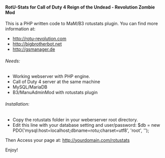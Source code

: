 #### RotU-Stats for Call of Duty 4 Reign of the Undead - Revolution Zombie Mod

This is a PHP written code to MaM/B3 rotustats plugin.
You can find more information at:
* http://rotu-revolution.com
* http://bigbrotherbot.net
* http://gsmanager.de

###### Needs:
* Working webserver with PHP engine.
* Call of Duty 4 server at the same machine
* MySQL/MariaDB
* B3/ManuAdminMod with rotustats plugin

###### Installation:
* Copy the rotustats folder in your weberserver root directory.
* Edit this line with your database setting and user/password:
$db = new PDO('mysql:host=localhost;dbname=rotu;charset=utf8', 'root', '');

Then Access your page at:
http://yourdomain.com/rotustats

Enjoy!


